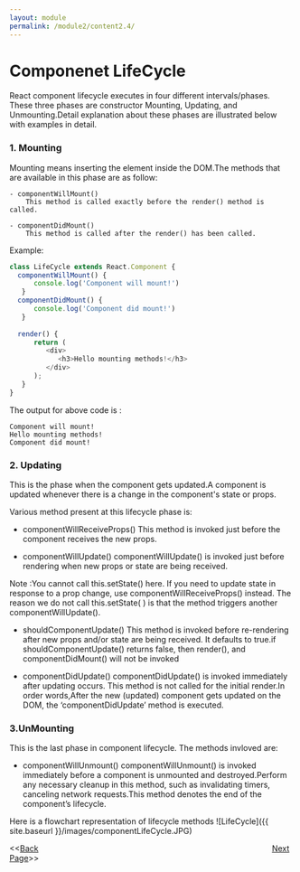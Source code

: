```yaml
---
layout: module
permalink: /module2/content2.4/
---
```


# Componenet LifeCycle

React component lifecycle executes in four different intervals/phases. These three phases are constructor Mounting, Updating, and Unmounting.Detail explanation about these phases are illustrated below with examples in detail.

### 1. Mounting <br>
Mounting means inserting the element inside the DOM.The methods that are available in this phase are as follow:

	- componentWillMount()
		This method is called exactly before the render() method is called.

	- componentDidMount()	
		This method is called after the render() has been called.

Example:

```js
class LifeCycle extends React.Component {
  componentWillMount() {
      console.log('Component will mount!')
   }
  componentDidMount() {
      console.log('Component did mount!')
   }
  
  render() {
      return (
         <div>
            <h3>Hello mounting methods!</h3>
         </div>
      );
   }
}

```

The output for above code is :
```
Component will mount!
Hello mounting methods!
Component did mount!
```

### 2. Updating <br>

This is the phase when the component gets updated.A component is updated whenever there is a change in the component's state or props.

Various method present at this lifecycle phase is:
- componentWillReceiveProps()
This method is invoked just before the component receives the new props.

- componentWillUpdate()
componentWillUpdate() is invoked just before rendering when new props or state are being received.

Note :You cannot call this.setState() here. If you need to update state in response to a prop change, use componentWillReceiveProps() instead. The reason we do not call this.setState( ) is that the method triggers another componentWillUpdate().

- shouldComponentUpdate()
This method is invoked before re-rendering after new props and/or state are being received. It defaults to true.if shouldComponentUpdate() returns false, then render(), and componentDidMount() will not be invoked

- componentDidUpdate()
componentDidUpdate() is invoked immediately after updating occurs. This method is not called for the initial render.In order words,After the new (updated) component gets updated on the DOM, the ‘componentDidUpdate’ method is executed.

 ### 3.UnMounting <br>
This is the last phase in component lifecycle.
The methods invloved are:

- componentWillUnmount()
componentWillUnmount() is invoked immediately before a component is unmounted and destroyed.Perform any necessary cleanup in this method, such as invalidating timers, canceling network requests.This method denotes the end of the component’s lifecycle.


Here is a flowchart representation of lifecycle methods
![LifeCycle]({{ site.baseurl }}/images/componentLifeCycle.JPG)


<<[Back](/ReactJs/module2/content2.3)&nbsp; &nbsp; &nbsp; &nbsp; &nbsp; &nbsp; &nbsp; &nbsp; &nbsp; &nbsp; &nbsp; &nbsp; &nbsp; &nbsp; &nbsp; &nbsp;&nbsp; &nbsp; &nbsp; &nbsp; &nbsp; &nbsp; &nbsp; &nbsp; &nbsp; &nbsp; &nbsp; &nbsp; &nbsp; &nbsp; &nbsp; &nbsp; &nbsp; &nbsp; &nbsp; &nbsp; &nbsp; &nbsp; &nbsp; &nbsp; &nbsp; &nbsp; &nbsp; &nbsp; &nbsp; &nbsp; &nbsp; &nbsp; &nbsp; &nbsp; &nbsp; &nbsp; &nbsp; [Next Page](/ReactJs/module2/content2.5/)>>